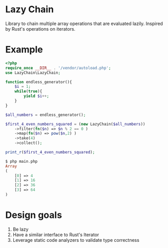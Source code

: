 # Lazy Chain

Library to chain multiple array operations that are evaluated lazily. Inspired by Rust's operations on iterators. 

# Example

```php
<?php
require_once __DIR__ . '/vendor/autoload.php';
use LazyChain\LazyChain;

function endless_generator(){
	$i = 1;
	while(true){
		yield $i++;
	}
}

$all_numbers = endless_generator();

$first_4_even_numbers_squared = (new LazyChain($all_numbers))
	->filter(fn($n) => $n % 2 == 0 )
	->map(fn($n) => pow($n,2) )
	->take(4)
	->collect();

print_r($first_4_even_numbers_squared);

$ php main.php
Array
(
    [0] => 4
    [1] => 16
    [2] => 36
    [3] => 64
)
```

# Design goals

1. Be lazy
2. Have a similar interface to Rust's Iterator
3. Leverage static code analyzers to validate type correctness